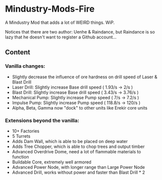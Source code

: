 # Mindustry-Mods-Fire
A Mindustry Mod that adds a lot of WEIRD things. WiP.

Notices that there are two author: Uenhe & Raindance, but Raindance is so lazy that he doesn't want to register a Github account...

## Content

### Vanilla changes:

- Slightly decrease the influence of ore hardness on drill speed of Laser & Blast Drill
- Laser Drill: Slightly increase Base drill speed ( 1.93/s -> 2/s )
- Blast Drill: Slightly increase Base drill speed ( 3.43/s -> 3.76/s )
- Mechanical Pump: Slightly increase Pump speed ( 7/s -> 7.2/s )
- Impulse Pump: Slightly increase Pump speed ( 118.8/s -> 120/s )
- Alpha, Beta, Gamma now "dock" to other units like Erekir core units

### Extensions beyond the vanilla:

- 10+ Factories
- 5 Turrets
- Adds Dam Wall, which is able to be placed on deep water
- Adds Tree Chopper, which is able to chop trees and output timber
- Advanced Overdrive Dome, need a lot of flammable materials to function
- Buildable Core, extremely well armored
- Advanced Power Node, with longer range than Large Power Node
- Advanced Drill, works without power and faster than Blast Drill * 2
